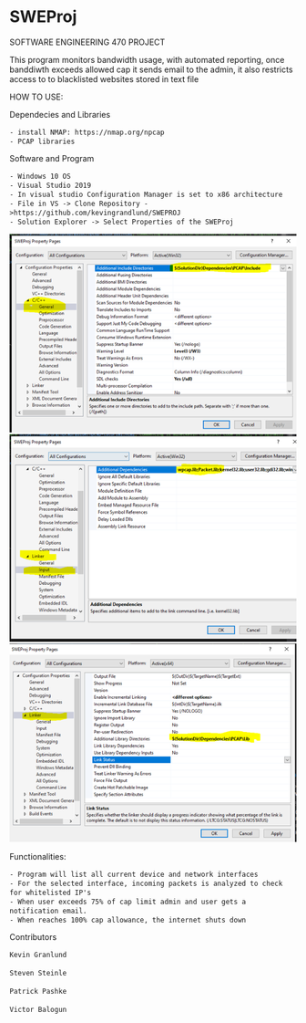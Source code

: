 # SWEProj

SOFTWARE ENGINEERING 470 PROJECT 


This program monitors bandwidth usage, with automated reporting, once banddiwth exceeds allowed cap it sends 
email to the admin, it also restricts access to to blacklisted websites stored in text file


HOW TO USE:

  Dependecies and Libraries 
  
    - install NMAP: https://nmap.org/npcap 
    - PCAP libraries 
  Software and Program 
  
    - Windows 10 OS
    - Visual Studio 2019
    - In visual studio Configuration Manager is set to x86 architecture
    - File in VS -> Clone Repository ->https://github.com/kevingrandlund/SWEPROJ
    - Solution Explorer -> Select Properties of the SWEProj

![A2](https://github.com/KevinGranlund/SWEProj/blob/master/images/A2.png)
![A3](https://github.com/KevinGranlund/SWEProj/blob/master/images/A3.png)
![A4](https://github.com/KevinGranlund/SWEProj/blob/master/images/A4.png)

  Functionalities:
  
    - Program will list all current device and network interfaces
    - For the selected interface, incoming packets is analyzed to check for whitelisted IP's
    - When user exceeds 75% of cap limit admin and user gets a notification email. 
    - When reaches 100% cap allowance, the internet shuts down
    
  Contributors
  
    Kevin Granlund
    
    Steven Steinle
    
    Patrick Pashke
    
    Victor Balogun
